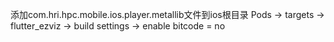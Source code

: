 添加com.hri.hpc.mobile.ios.player.metallib文件到ios根目录
Pods -> targets -> flutter_ezviz -> build settings -> enable bitcode = no